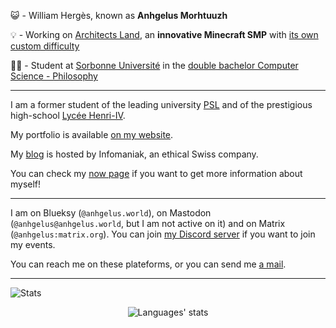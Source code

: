 😺 - William Hergès, known as **Anhgelus Morhtuuzh**

💡 - Working on [Architects Land](https://architects-land.anhgelus.world/), an **innovative Minecraft SMP** with [its own custom difficulty](https://github.com/architects-land/difficulty-death-scaler)

🧑‍💻 - Student at [Sorbonne Université](https://www.sorbonne-universite.fr/) in the [double bachelor Computer Science - Philosophy](https://sciences.sorbonne-universite.fr/formation-sciences/offre-de-formation/licences/doubles-cursus-et-doubles-licences-sciences-et-1)

---

I am a former student of the leading university [PSL](https://psl.eu) and of the prestigious high-school [Lycée Henri-IV](https://lycee-henri4.com/).

My portfolio is available [on my website](https://www.anhgelus.world/).

My [blog](https://blog.anhgelus.world/) is hosted by Infomaniak, an ethical Swiss company.

You can check my [now page](https://now.anhgelus.world/) if you want to get more information about myself!

---

I am on Blueksy (`@anhgelus.world`), on Mastodon (`@anhgelus@anhgelus.world`, but I am not active on it) and on Matrix (`@anhgelus:matrix.org`).
You can join [my Discord server](https://discord.gg/qg74PRXGur) if you want to join my events.

You can reach me on these plateforms, or you can send me [a mail](mailto:me@anhgelus.world).

---

![Stats](https://github-profile-trophy.vercel.app/?username=anhgelus&no-frame=true&margin-w=15&margin-h=15&theme=discord)

<div align="center">
  <img src="https://github-readme-stats.vercel.app/api/top-langs/?username=anhgelus&layout=donut" alt="Languages' stats">
</div>
